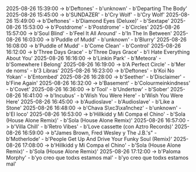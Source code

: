 2025-08-26 15:39:00 -> b'Deftones' - b'unknown' - b'Departing The Body'
2025-08-26 15:45:00 -> b'SUNDAZER' - b'Cry Wolf' - b'Cry Wolf'
2025-08-26 15:49:00 -> b'Deftones' - b'Diamond Eyes (Deluxe)' - b'Sextape'
2025-08-26 15:53:00 -> b'Postdrome' - b'Postdrome' - b'Circles'
2025-08-26 15:57:00 -> b'Soul Blind' - b'Feel It All Around' - b'In The In Between'
2025-08-26 16:03:00 -> b'Puddle of Mudd' - b'unknown' - b'Blurry'
2025-08-26 16:08:00 -> b'Puddle of Mudd' - b'Come Clean' - b'Control'
2025-08-26 16:12:00 -> b'Three Days Grace' - b'Three Days Grace' - b'I Hate Everything About You'
2025-08-26 16:16:00 -> b'Linkin Park' - b'Meteora' - b'Somewhere I Belong'
2025-08-26 16:19:00 -> b'A Perfect Circle' - b'Mer de noms' - b'3 Libras'
2025-08-26 16:23:00 -> b'Deftones' - b'Koi No Yokan' - b'Entombed'
2025-08-26 16:28:00 -> b'Seether' - b'Disclaimer' - b'Fine Again'
2025-08-26 16:32:00 -> b'Basement' - b'Colourmeinkindness' - b'Covet'
2025-08-26 16:36:00 -> b'Tool' - b'Undertow' - b'Sober'
2025-08-26 16:41:00 -> b'Incubus' - b'Wish You Were Here' - b'Wish You Were Here'
2025-08-26 16:45:00 -> b'Audioslave' - b'Audioslave' - b'Like a Stone'
2025-08-26 16:48:00 -> b'Chava S\xc3\xa1nchez' - b'unknown' - b'El loco'
2025-08-26 16:53:00 -> b'Hillkidd y Mi Compa el Chino' - b'Sola (House Alone Remix)' - b'Sola (House Alone Remix)'
2025-08-26 16:57:00 -> b'Villa Chill' - b'Retro Vibes' - b'Love cassette (con Aztro Records)'
2025-08-26 16:59:00 -> b"James Brown, Fred Wesley y The J.B.'s" - b'Motherlode' - b'People Get Up And Drive Your Funky Soul (Remix)'
2025-08-26 17:08:00 -> b'Hillkidd y Mi Compa el Chino' - b'Sola (House Alone Remix)' - b'Sola (House Alone Remix)'
2025-08-26 17:12:00 -> b'Paloma Morphy' - b'yo creo que todxs estamos mal' - b'yo creo que todxs estamos mal'
